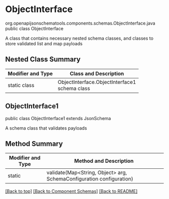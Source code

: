 # ObjectInterface
org.openapijsonschematools.components.schemas.ObjectInterface.java
public class ObjectInterface

A class that contains necessary nested schema classes, and classes to store validated list and map payloads

## Nested Class Summary
| Modifier and Type | Class and Description |
| ----------------- | ---------------------- |
| static class | ObjectInterface.ObjectInterface1<br> schema class |

## ObjectInterface1
public class ObjectInterface1
extends JsonSchema

A schema class that validates payloads

## Method Summary
| Modifier and Type | Method and Description |
| ----------------- | ---------------------- |
| static  | validate(Map<String, Object> arg, SchemaConfiguration configuration) |

[[Back to top]](#top) [[Back to Component Schemas]](../../../README.md#Component-Schemas) [[Back to README]](../../../README.md)
